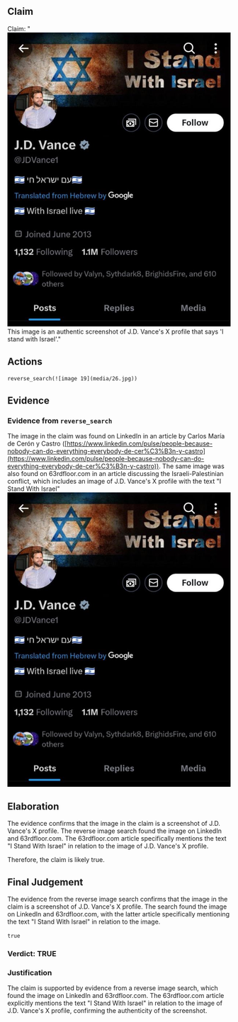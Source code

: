 ## Claim
Claim: "![image 19](media/26.jpg) This image is an authentic screenshot of J.D. Vance's X profile that says 'I stand with Israel'."

## Actions
```
reverse_search(![image 19](media/26.jpg))
```

## Evidence
### Evidence from `reverse_search`
The image in the claim was found on LinkedIn in an article by Carlos María de Cerón y Castro ([https://www.linkedin.com/pulse/people-because-nobody-can-do-everything-everybody-de-cer%C3%B3n-y-castro](https://www.linkedin.com/pulse/people-because-nobody-can-do-everything-everybody-de-cer%C3%B3n-y-castro)). The same image was also found on 63rdfloor.com in an article discussing the Israeli-Palestinian conflict, which includes an image of J.D. Vance's X profile with the text "I Stand With Israel" ![image 19](media/26.jpg)

## Elaboration
The evidence confirms that the image in the claim is a screenshot of J.D. Vance's X profile. The reverse image search found the image on LinkedIn and 63rdfloor.com. The 63rdfloor.com article specifically mentions the text "I Stand With Israel" in relation to the image of J.D. Vance's X profile.

Therefore, the claim is likely true.


## Final Judgement
The evidence from the reverse image search confirms that the image in the claim is a screenshot of J.D. Vance's X profile. The search found the image on LinkedIn and 63rdfloor.com, with the latter article specifically mentioning the text "I Stand With Israel" in relation to the image.

`true`

### Verdict: TRUE

### Justification
The claim is supported by evidence from a reverse image search, which found the image on LinkedIn and 63rdfloor.com. The 63rdfloor.com article explicitly mentions the text "I Stand With Israel" in relation to the image of J.D. Vance's X profile, confirming the authenticity of the screenshot.
